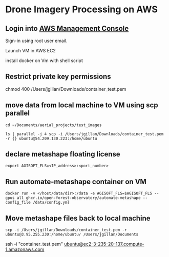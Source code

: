 # Drone Imagery Processing on AWS

## Login into [AWS Management Console](https://aws.amazon.com/console/) 

Sign-in using root user email. 

Launch VM in AWS EC2

install docker on Vm with shell script

## Restrict private key permissions
chmod 400 /Users/jgillan/Downloads/container_test.pem

## move data from local machine to VM using scp parallel

`cd ~/Documents/aerial_projects/test_images`

`ls | parallel -j 4 scp -i /Users/jgillan/Downloads/container_test.pem -r {} ubuntu@54.209.130.223:/home/ubuntu`

## declare metashape floating license
`export AGISOFT_FLS=<IP_address>:<port_number>`

## Run automate-metashape container on VM
`docker run -v </host/data/dir>:/data -e AGISOFT_FLS=$AGISOFT_FLS --gpus all ghcr.io/open-forest-observatory/automate-metashape --config_file /data/config.yml`

## Move metashape files back to local machine
`scp -i /Users/jgillan/Downloads/container_test.pem -r ubuntu@3.95.255.230:/home/ubuntu/ /Users/jgillan/Documents`


ssh -i "container_test.pem" ubuntu@ec2-3-235-20-137.compute-1.amazonaws.com





